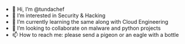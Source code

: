 - 👋 Hi, I’m @tundachef
- 👀 I’m interested in Security & Hacking
- 🌱 I’m currently learning the same along with Cloud Engineering
- 💞️ I’m looking to collaborate on malware and python projects
- 📫 How to reach me: please send a pigeon or an eagle with a bottle

<!---
tundachef/tundachef is a ✨ special ✨ repository because its `README.md` (this file) appears on your GitHub profile.
You can click the Preview link to take a look at your changes.
--->

